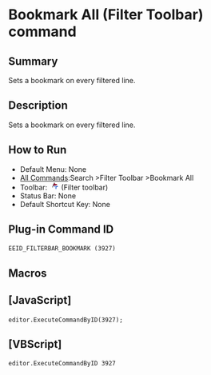 # Bookmark All (Filter Toolbar) command

## Summary

Sets a bookmark on every filtered line.

## Description

Sets a bookmark on every filtered line.

## How to Run

- Default Menu: None
- [All Commands](../tools/all_commands):Search
\>Filter Toolbar \>Bookmark All
- Toolbar:  ![](../../images/bookmark_all.png) (Filter toolbar)
- Status Bar: None
- Default Shortcut Key: None

## Plug-in Command ID

```
EEID_FILTERBAR_BOOKMARK (3927)
```

## Macros

## \[JavaScript\]

```
editor.ExecuteCommandByID(3927);
```

## \[VBScript\]

```
editor.ExecuteCommandByID 3927
```
